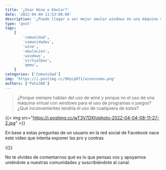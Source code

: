 ```yaml
---
title: '¿Usar Wine o Emular?'
date: '2022-04-04 11:53:00.00'
description: '¿Puede llegar a ser mejor emular windows en una máquina virtual que utilizar wine para correr aplicaciones?'
type: 'post'
tags:
    [
        'comunidad',
        'comunidades',
        'wine',
        'emulacion',
        'windows',
        'virtualbox',
        'qemu',
    ]
categories: ['Comunidad']
img: 'https://i.postimg.cc/90ycpDT1/winevsemu.png'
authors: ['PatoJAD']
---
```


> ¿Porque siempre hablan del uso de wine y porque no el uso de una máquina virtual con windows para el uso de programas o juegos? ¿Qué inconvenientes tendría el uso de cualquiera de estos?

{{< img src="https://i.postimg.cc/wT3V7DXh/photo-2022-04-04-08-11-27-2.jpg" >}}

En base a estas preguntas de un usuario en la red social de Facebook nace este video que intenta exponer las pro y contras

{{<youtube id="Cdqy0e2PB40">}}

No te olvides de comentarnos qué es lo que pensas vos y apoyarnos uniéndote a nuestras comunidades y suscribiéndote al canal.

